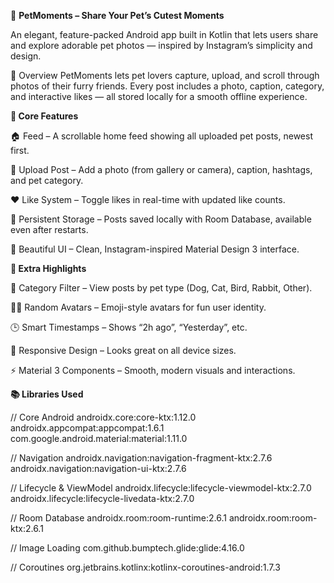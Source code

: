 🐾 **PetMoments – Share Your Pet’s Cutest Moments**

An elegant, feature-packed Android app built in Kotlin that lets users share and explore adorable pet photos — inspired by Instagram’s simplicity and design.


📸 Overview
PetMoments lets pet lovers capture, upload, and scroll through photos of their furry friends. 
Every post includes a photo, caption, category, and interactive likes — all stored locally for a smooth offline experience.

 
 
 **🚀 Core Features**

🏠 Feed – A scrollable home feed showing all uploaded pet posts, newest first.

🐾 Upload Post – Add a photo (from gallery or camera), caption, hashtags, and pet category.

❤️ Like System – Toggle likes in real-time with updated like counts.

💾 Persistent Storage – Posts saved locally with Room Database, available even after restarts.

🎨 Beautiful UI – Clean, Instagram-inspired Material Design 3 interface.




**🌟 Extra Highlights**

🐶 Category Filter – View posts by pet type (Dog, Cat, Bird, Rabbit, Other).

🧑‍🎨 Random Avatars – Emoji-style avatars for fun user identity.

🕒 Smart Timestamps – Shows “2h ago”, “Yesterday”, etc.

📱 Responsive Design – Looks great on all device sizes.

⚡ Material 3 Components – Smooth, modern visuals and interactions.                             


 
 **📚 Libraries Used**
 
// Core Android
androidx.core:core-ktx:1.12.0
androidx.appcompat:appcompat:1.6.1
com.google.android.material:material:1.11.0

// Navigation
androidx.navigation:navigation-fragment-ktx:2.7.6
androidx.navigation:navigation-ui-ktx:2.7.6

// Lifecycle & ViewModel
androidx.lifecycle:lifecycle-viewmodel-ktx:2.7.0
androidx.lifecycle:lifecycle-livedata-ktx:2.7.0

// Room Database
androidx.room:room-runtime:2.6.1
androidx.room:room-ktx:2.6.1

// Image Loading
com.github.bumptech.glide:glide:4.16.0

// Coroutines
org.jetbrains.kotlinx:kotlinx-coroutines-android:1.7.3
